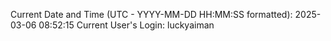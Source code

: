 Current Date and Time (UTC - YYYY-MM-DD HH:MM:SS formatted): 2025-03-06 08:52:15
Current User's Login: luckyaiman
